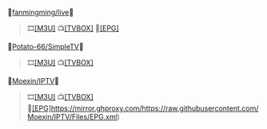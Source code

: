 🎈[fanmingming/live](https://github.com/fanmingming/live)🎈
>🎞️[[M3U]](https://mirror.ghproxy.com/https://raw.githubusercontent.com/fanmingming/live/main/tv/m3u/ipv6.m3u)
>📺[[TVBOX]](https://fanmingming.com/txt?url=https://mirror.ghproxy.com/https://raw.githubusercontent.com/fanmingming/live/main/tv/m3u/ipv6.m3u)
>🔗[[EPG]](https://live.fanmingming.com/e.xml)
>
🎈[Potato-66/SimpleTV](https://github.com/Potato-66/SimpleTV)🎈
>🎞️[[M3U]](https://mirror.ghproxy.com/https://raw.githubusercontent.com/Potato-66/SimpleTV/main/m3u/ipv6/IPTV.m3u)
>📺[[TVBOX]](https://fanmingming.com/txt?url=https://mirror.ghproxy.com/https://raw.githubusercontent.com/Potato-66/SimpleTV/main/m3u/ipv6/IPTV.m3u)
>
🎈[Moexin/IPTV](https://github.com/Moexin/IPTV)🎈
>🎞️[[M3U]](https://mirror.ghproxy.com/https://raw.githubusercontent.com/Moexin/IPTV/Files/IPTV.m3u)
>📺[[TVBOX]](https://fanmingming.com/txt?url=https://mirror.ghproxy.com/https://raw.githubusercontent.com/Moexin/IPTV/Files/IPTV.m3u)
>🔗[[EPG]](https://mirror.ghproxy.com/https://raw.githubusercontent.com/Moexin/IPTV/Files/EPG.xml)https://mirror.ghproxy.com/https://raw.githubusercontent.com/Moexin/IPTV/Files/EPG.xml)
>
